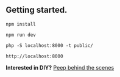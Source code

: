 ## Getting started.

`npm install`

`npm run dev`

`php -S localhost:8000 -t public/`

`http://localhost:8000`

**Interested in DIY?** [Peep behind the scenes](https://gist.github.com/mtvbrianking/a4f24c132f83f2d59828b95c77920147)

